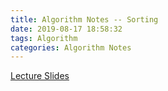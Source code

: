 ```yaml
---
title: Algorithm Notes -- Sorting
date: 2019-08-17 18:58:32
tags: Algorithm
categories: Algorithm Notes
---
```


[Lecture Slides](https://d3c33hcgiwev3.cloudfront.net/_3293220668bef735d367a188452c32dc_13StacksAndQueues.pdf?Expires=1566172800&Signature=igpl1dXVfKOFWZU1hEon-HPb6liQyEs7LnDeWbG9R-DFIaDrMymmHh9jMWKsKa4bcHxoYLujKLZs9X4ndK5jLFBr3IEeXEBe9aD1~EJBnTwT1efwccCnoqUNKtD9DqBAwSO18J22n~KTl4AVZWOEcb9DGr1FSs5IRUxJO-DQAlo_&Key-Pair-Id=APKAJLTNE6QMUY6HBC5A)